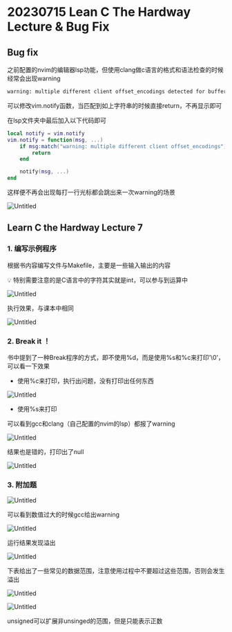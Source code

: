 # 20230715 Lean C The Hardway Lecture & Bug Fix

## Bug fix

之前配置的nvim的编辑器lsp功能，但使用clang做c语言的格式和语法检查的时候经常会出现warning

```bash
warning: multiple different client offset_encodings detected for buffer, this is not supported yet
```

可以修改vim.notify函数，当匹配到如上字符串的时候直接return，不再显示即可

在lsp文件夹中最后加入以下代码即可

```lua
local notify = vim.notify
vim.notify = function(msg, ...)
    if msg:match("warning: multiple different client offset_encodings") then
        return
    end

    notify(msg, ...)
end
```

这样便不再会出现每打一行光标都会跳出来一次warning的场景

![Untitled](IMAGE/Untitled.png)

## Learn C the Hardway Lecture 7

### 1. 编写示例程序

根据书内容编写文件与Makefile，主要是一些输入输出的内容

<aside>
💡 特别需要注意的是C语言中的字符其实就是int，可以参与到运算中

</aside>

![Untitled](IMAGE/Untitled%201.png)

执行效果，与课本中相同

![Untitled](IMAGE/Untitled%202.png)

### 2. Break it ！

书中提到了一种Break程序的方式，即不使用%d，而是使用%s和%c来打印’\0’，可以看一下效果

- 使用%c来打印，执行出问题，没有打印出任何东西

![Untitled](IMAGE/Untitled%203.png)

- 使用%s来打印

可以看到gcc和clang（自己配置的nvim的lsp）都报了warning

![Untitled](IMAGE/Untitled%204.png)

结果也是错的，打印出了null

![Untitled](IMAGE/Untitled%205.png)

### 3. 附加题

![Untitled](IMAGE/Untitled%206.png)

可以看到数值过大的时候gcc给出warning

![Untitled](IMAGE/Untitled%207.png)

运行结果发现溢出

![Untitled](IMAGE/Untitled%208.png)

下表给出了一些常见的数据范围，注意使用过程中不要超过这些范围，否则会发生溢出

![Untitled](IMAGE/Untitled%209.png)

![Untitled](IMAGE/Untitled%2010.png)

unsigned可以扩展非unsinged的范围，但是只能表示正数